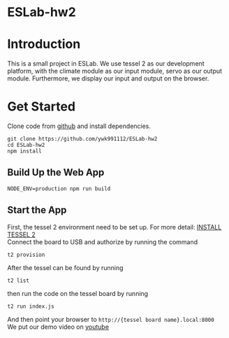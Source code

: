 # ESLab-hw2
# Introduction
This is a small project in ESLab. We use tessel 2 as our development platform, with the climate module as our input module, servo as our output module. Furthermore, we display our input and output on the browser.

# Get Started
Clone code from [github](https://github.com/ywk991112/ESLab-hw2) and install dependencies.
```
git clone https://github.com/ywk991112/ESLab-hw2
cd ESLab-hw2
npm install
```
## Build Up the Web App
```
NODE_ENV=production npm run build
```
## Start the App
First, the tessel 2 environment need to be set up. For more detail: [INSTALL TESSEL 2](http://tessel.github.io/t2-start/)  
Connect the board to USB and authorize by running the command
```
t2 provision
```
After the tessel can be found by running
```
t2 list
```
then run the code on the tessel board by running
```
t2 run index.js
```
And then point your browser to `http://{tessel board name}.local:8000`  
We put our demo video on [youtube](https://www.youtube.com/watch?v=Bf1pBLWhoic)
